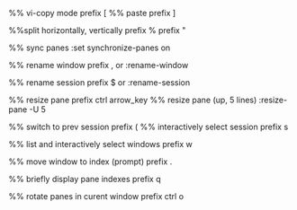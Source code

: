 %% vi-copy mode
prefix [
%% paste
prefix ]

%%split horizontally, vertically
prefix %
prefix "

%% sync panes
:set synchronize-panes on

%% rename window
prefix ,
    or
:rename-window

%% rename session
prefix $
    or
:rename-session

%% resize pane
prefix ctrl arrow_key
%% resize pane (up, 5 lines)
:resize-pane -U 5

%% switch to prev session
prefix (
%% interactively select session
prefix s

%% list and interactively select windows
prefix w

%% move window to index (prompt)
prefix .

%% briefly display pane indexes
prefix q

%% rotate panes in curent window
prefix ctrl o
